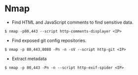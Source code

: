 # Nmap

- Find HTML and JavaScript comments to find sensitive data.

`$ nmap -p80,443 --script http-comments-displayer <IP>`

- Find exposed git config repositories.

`$ nmap -p 80,443,8080 -Pn -n -sV --script http-git <IP>`

- Extract metadata

`$ nmap -p 80,443 -Pn -n --script http-exif-spider <IP>`
